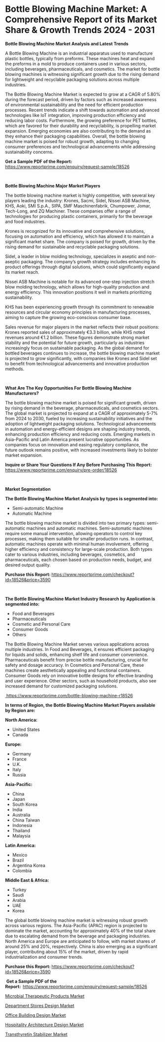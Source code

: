 <p><h1>Bottle Blowing Machine Market: A Comprehensive Report of its Market Share & Growth Trends 2024 - 2031</h1></p><p><strong>Bottle Blowing Machine Market Analysis and Latest Trends</strong></p>
<p><p>A Bottle Blowing Machine is an industrial apparatus used to manufacture plastic bottles, typically from preforms. These machines heat and expand the preforms in a mold to produce containers used in various sectors, including beverages, pharmaceuticals, and cosmetics. The market for bottle blowing machines is witnessing significant growth due to the rising demand for lightweight and recyclable packaging solutions across multiple industries.</p><p>The Bottle Blowing Machine Market is expected to grow at a CAGR of 5.80% during the forecast period, driven by factors such as increased awareness of environmental sustainability and the need for efficient production processes. Recent trends indicate a shift towards automation and advanced technologies like IoT integration, improving production efficiency and reducing labor costs. Furthermore, the growing preference for PET bottles, which are favored for their durability and recyclability, is propelling market expansion. Emerging economies are also contributing to the demand as they enhance their packaging capabilities. Overall, the bottle blowing machine market is poised for robust growth, adapting to changing consumer preferences and technological advancements while addressing sustainability concerns.</p></p>
<p><strong>Get a Sample PDF of the Report:&nbsp;</strong> <a href="https://www.reportprime.com/enquiry/request-sample/18526?utm_campaign=1137&utm_medium=2&utm_source=Github&utm_content=ia&utm_term=21112024&utm_id=bottle-blowing-machine">https://www.reportprime.com/enquiry/request-sample/18526</a></p>
<p>&nbsp;</p>
<p><strong>Bottle Blowing Machine Major Market Players</strong></p>
<p><p>The bottle blowing machine market is highly competitive, with several key players leading the industry: Krones, Sacmi, Sidel, Nissei ASB Machine, KHS, Aoki, SMI S.p.A., SIPA, SMF Maschinenfabrik, Chumpower, Jomar, Tech-Long, and ZQ Machiner. These companies offer a range of technologies for producing plastic containers, primarily for the beverage and food industries.</p><p>Krones is recognized for its innovative and comprehensive solutions, focusing on automation and efficiency, which has allowed it to maintain a significant market share. The company is poised for growth, driven by the rising demand for sustainable and recyclable packaging solutions.</p><p>Sidel, a leader in blow molding technology, specializes in aseptic and non-aseptic packaging. The company’s growth strategy includes enhancing its product offerings through digital solutions, which could significantly expand its market reach.</p><p>Nissei ASB Machine is notable for its advanced one-step injection stretch blow molding technology, which allows for high-quality production and energy efficiency. This innovation positions it well in markets prioritizing sustainability.</p><p>KHS has been experiencing growth through its commitment to renewable resources and circular economy principles in manufacturing processes, aiming to capture the growing eco-conscious consumer base.</p><p>Sales revenue for major players in the market reflects their robust positions: Krones reported sales of approximately €3.3 billion, while KHS noted revenues around €1.2 billion. These figures demonstrate strong market stability and the potential for future growth, particularly as industries increasingly focus on sustainable packaging. As the global demand for bottled beverages continues to increase, the bottle blowing machine market is projected to grow significantly, with companies like Krones and Sidel set to benefit from technological advancements and innovative production methods.</p></p>
<p>&nbsp;</p>
<p><strong>What Are The Key Opportunities For Bottle Blowing Machine Manufacturers?</strong></p>
<p><p>The bottle blowing machine market is poised for significant growth, driven by rising demand in the beverage, pharmaceuticals, and cosmetics sectors. The global market is projected to expand at a CAGR of approximately 5-7% from 2024 to 2030, fueled by increasing sustainability initiatives and the adoption of lightweight packaging solutions. Technological advancements in automation and energy-efficient designs are shaping industry trends, enhancing production efficiency and reducing costs. Emerging markets in Asia-Pacific and Latin America present lucrative opportunities. As companies focus on innovation and easing regulatory compliance, the future outlook remains positive, with increased investments likely to bolster market expansion.</p></p>
<p><strong>Inquire or Share Your Questions If Any Before Purchasing This Report:</strong> <a href="https://www.reportprime.com/enquiry/pre-order/18526?utm_campaign=1137&utm_medium=2&utm_source=Github&utm_content=ia&utm_term=21112024&utm_id=bottle-blowing-machine">https://www.reportprime.com/enquiry/pre-order/18526</a></p>
<p>&nbsp;</p>
<p><strong>Market Segmentation</strong></p>
<p><strong>The Bottle Blowing Machine Market Analysis by types is segmented into:</strong></p>
<p><ul><li>Semi-automatic Machine</li><li>Automatic Machine</li></ul></p>
<p><p>The bottle blowing machine market is divided into two primary types: semi-automatic machines and automatic machines. Semi-automatic machines require some manual intervention, allowing operators to control key processes, making them suitable for smaller production runs. In contrast, automatic machines operate with minimal human involvement, offering higher efficiency and consistency for large-scale production. Both types cater to various industries, including beverages, cosmetics, and pharmaceuticals, each chosen based on production needs, budget, and desired output quality.</p></p>
<p><strong>Purchase this Report:&nbsp;</strong><a href="https://www.reportprime.com/checkout?id=18526&price=3590&utm_campaign=1137&utm_medium=2&utm_source=Github&utm_content=ia&utm_term=21112024&utm_id=bottle-blowing-machine">https://www.reportprime.com/checkout?id=18526&price=3590</a></p>
<p>&nbsp;</p>
<p><strong>The Bottle Blowing Machine Market Industry Research by Application is segmented into:</strong></p>
<p><ul><li>Food and Beverages</li><li>Pharmaceuticals</li><li>Cosmetic and Personal Care</li><li>Consumer Goods</li><li>Others</li></ul></p>
<p><p>The Bottle Blowing Machine Market serves various applications across multiple industries. In Food and Beverages, it ensures efficient packaging for liquids and solids, enhancing shelf life and consumer convenience. Pharmaceuticals benefit from precise bottle manufacturing, crucial for safety and dosage accuracy. In Cosmetics and Personal Care, these machines create aesthetically appealing and functional containers. Consumer Goods rely on innovative bottle designs for effective branding and user experience. Other sectors, such as household products, also see increased demand for customized packaging solutions.</p></p>
<p><a href="https://www.reportprime.com/bottle-blowing-machine-r18526?utm_campaign=1137&utm_medium=2&utm_source=Github&utm_content=ia&utm_term=21112024&utm_id=bottle-blowing-machine">&nbsp;https://www.reportprime.com/bottle-blowing-machine-r18526</a></p>
<p><strong>In terms of Region, the Bottle Blowing Machine Market Players available by Region are:</strong></p>
<p>
    <p> <strong> North America: </strong>
        <ul>
            <li>United States</li>
            <li>Canada</li>
        </ul>
        </p> 
    <p> <strong> Europe: </strong>
        <ul>
            <li>Germany</li>
            <li>France</li>
            <li>U.K.</li>
            <li>Italy</li>
            <li>Russia</li>
        </ul>
        </p> 
    <p> <strong> Asia-Pacific: </strong>
        <ul>
            <li>China</li>
            <li>Japan</li>
            <li>South Korea</li>
            <li>India</li>
            <li>Australia</li>
            <li>China Taiwan</li>
            <li>Indonesia</li>
            <li>Thailand</li>
            <li>Malaysia</li>
        </ul>
        </p> 
    <p> <strong> Latin America: </strong>
        <ul>
            <li>Mexico</li>
            <li>Brazil</li>
            <li>Argentina Korea</li>
            <li>Colombia</li>
        </ul>
        </p> 
    <p> <strong> Middle East & Africa: </strong>
        <ul>
            <li>Turkey</li>
            <li>Saudi</li>
            <li>Arabia</li>
            <li>UAE</li>
            <li>Korea</li>
        </ul>
    </p>
    </p>
<p><p>The global bottle blowing machine market is witnessing robust growth across various regions. The Asia-Pacific (APAC) region is projected to dominate the market, accounting for approximately 40% of the total share due to escalating demand from the beverage and packaging industries. North America and Europe are anticipated to follow, with market shares of around 25% and 20%, respectively. China is also emerging as a significant player, contributing about 15% of the market, driven by rapid industrialization and consumer trends.</p></p>
<p><strong>Purchase this Report: </strong><a href="https://www.reportprime.com/checkout?id=18526&price=3590&utm_campaign=1137&utm_medium=2&utm_source=Github&utm_content=ia&utm_term=21112024&utm_id=bottle-blowing-machine">https://www.reportprime.com/checkout?id=18526&price=3590</a></p>
<p>&nbsp;<strong>Get a Sample PDF of the Report:&nbsp;&nbsp;</strong><a href="https://www.reportprime.com/enquiry/request-sample/18526?utm_campaign=1137&utm_medium=2&utm_source=Github&utm_content=ia&utm_term=21112024&utm_id=bottle-blowing-machine">https://www.reportprime.com/enquiry/request-sample/18526</a></p>
<p><strong></strong></p>
<p><p><a href="https://issuu.com/reportprime-2/docs/microbial-therapeutic-products-mark_72ea1c52f7d3fe?utm_campaign=1137&utm_medium=2&utm_source=Github&utm_content=ia&utm_term=21112024&utm_id=bottle-blowing-machine">Microbial Therapeutic Products Market</a></p><p><a href="https://www.linkedin.com/pulse/research-examination-onthe-department-stores-design-w7ogf?utm_campaign=1137&utm_medium=2&utm_source=Github&utm_content=ia&utm_term=21112024&utm_id=bottle-blowing-machine">Department Stores Design Market</a></p><p><a href="https://www.linkedin.com/pulse/office-building-design-market-insight-financial-status-wfd9f?utm_campaign=1137&utm_medium=2&utm_source=Github&utm_content=ia&utm_term=21112024&utm_id=bottle-blowing-machine">Office Building Design Market</a></p><p><a href="https://www.linkedin.com/pulse/in-depth-analysis-size-hospitality-architecture-design-cqrif?utm_campaign=1137&utm_medium=2&utm_source=Github&utm_content=ia&utm_term=21112024&utm_id=bottle-blowing-machine">Hospitality Architecture Design Market</a></p><p><a href="https://issuu.com/reportprime-2/docs/transthyretin-stabilizer-market-siz_c614c82138c4cb?utm_campaign=1137&utm_medium=2&utm_source=Github&utm_content=ia&utm_term=21112024&utm_id=bottle-blowing-machine">Transthyretin Stabilizer Market</a></p></p>